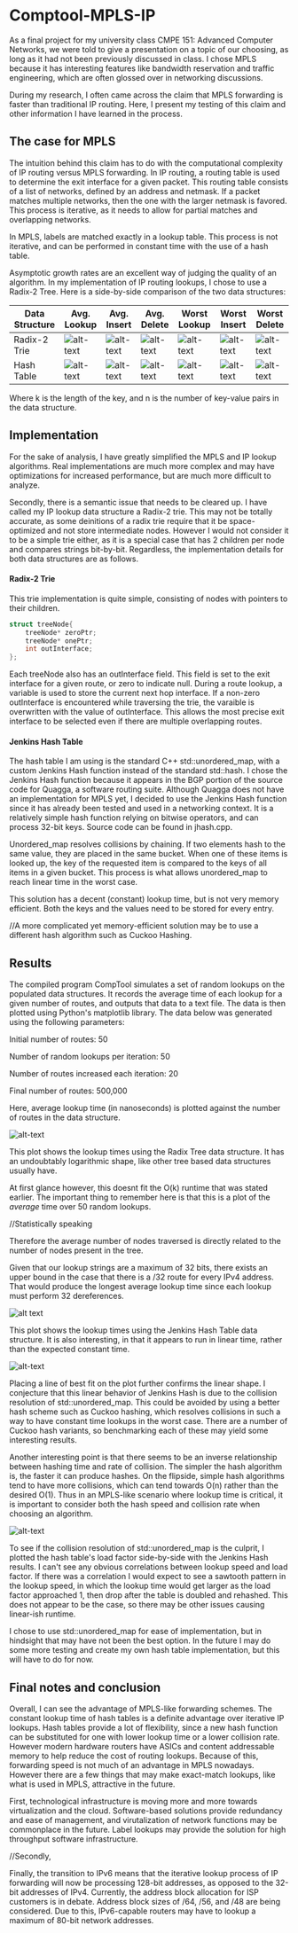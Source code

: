 # Comptool-MPLS-IP

As a final project for my university class CMPE 151: Advanced Computer Networks, we were told to give a presentation on a topic of our choosing, as long as it had not been previously discussed in class. I chose MPLS because it has interesting features like bandwidth reservation and traffic engineering, which are often glossed over in networking discussions.

During my research, I often came across the claim that MPLS forwarding is faster than traditional IP routing. Here, I present my testing of this claim and other information I have learned in the process.

## The case for MPLS

The intuition behind this claim has to do with the computational complexity of IP routing versus MPLS forwarding. In IP routing, a routing table is used to determine the exit interface for a given packet. This routing table consists of a list of networks, defined by an address and netmask. If a packet matches multiple networks, then the one with the larger netmask is favored. This process is iterative, as it needs to allow for partial matches and overlapping networks.

In MPLS, labels are matched exactly in a lookup table. This process is not iterative, and can be performed in constant time with the use of a hash table.

Asymptotic growth rates are an excellent way of judging the quality of an algorithm. In my implementation of IP routing lookups, I chose to use a Radix-2 Tree. Here is a side-by-side comparison of the two data structures:

Data Structure | Avg. Lookup   | Avg. Insert |Avg. Delete  | Worst Lookup | Worst Insert | Worst Delete 
-------------  | ------------- | ----------- | ----------- | ------------ | ------------ | ------------
Radix-2 Trie   |![alt-text](https://github.com/bradleypuckett/Comptool-MPLS-IP/blob/master/Images/O(k).png)|![alt-text](https://github.com/bradleypuckett/Comptool-MPLS-IP/blob/master/Images/O(k).png)|![alt-text](https://github.com/bradleypuckett/Comptool-MPLS-IP/blob/master/Images/O(k).png)|![alt-text](https://github.com/bradleypuckett/Comptool-MPLS-IP/blob/master/Images/O(k).png)|![alt-text](https://github.com/bradleypuckett/Comptool-MPLS-IP/blob/master/Images/O(k).png)|![alt-text](https://github.com/bradleypuckett/Comptool-MPLS-IP/blob/master/Images/O(k).png)
Hash Table     | ![alt-text](https://github.com/bradleypuckett/Comptool-MPLS-IP/blob/master/Images/O(1).png)|![alt-text](https://github.com/bradleypuckett/Comptool-MPLS-IP/blob/master/Images/O(1).png)|![alt-text](https://github.com/bradleypuckett/Comptool-MPLS-IP/blob/master/Images/O(1).png)|![alt-text](https://github.com/bradleypuckett/Comptool-MPLS-IP/blob/master/Images/O(n).png)|![alt-text](https://github.com/bradleypuckett/Comptool-MPLS-IP/blob/master/Images/O(n).png)|![alt-text](https://github.com/bradleypuckett/Comptool-MPLS-IP/blob/master/Images/O(n).png)

Where k is the length of the key, and n is the number of key-value pairs in the data structure.

## Implementation

For the sake of analysis, I have greatly simplified the MPLS and IP lookup algorithms. Real implementations are much more complex and may have optimizations for increased performance, but are much more difficult to analyze.

Secondly, there is a semantic issue that needs to be cleared up. I have called my IP lookup data structure a Radix-2 trie. This may not be totally accurate, as some deinitions of a radix trie require that it be space-optimized and not store intermediate nodes. However I would not consider it to be a simple trie either, as it is a special case that has 2 children per node and compares strings bit-by-bit. Regardless, the implementation details for both data structures are as follows.

#### Radix-2 Trie

This trie implementation is quite simple, consisting of nodes with pointers to their children.
```cpp
struct treeNode{
    treeNode* zeroPtr;
    treeNode* onePtr;
    int outInterface;
};
```
Each treeNode also has an outInterface field. This field is set to the exit interface for a given route, or zero to indicate null. During a route lookup, a variable is used to store the current next hop interface. If a non-zero outInterface is encountered while traversing the trie, the varaible is overwritten with the value of outInterface. This allows the most precise exit interface to be selected even if there are multiple overlapping routes.

#### Jenkins Hash Table

The hash table I am using is the standard C++ std::unordered_map, with a custom Jenkins Hash function instead of the standard std::hash. I chose the Jenkins Hash function because it appears in the BGP portion of the source code for Quagga, a software routing suite. Although Quagga does not have an implementation for MPLS yet, I decided to use the Jenkins Hash function since it has already been tested and used in a networking context. It is a relatively simple hash function relying on bitwise operators, and can process 32-bit keys. Source code can be found in jhash.cpp.

Unordered_map resolves collisions by chaining. If two elements hash to the same value, they are placed in the same bucket. When one of these items is looked up, the key of the requested item is compared to the keys of all items in a given bucket. This process is what allows unordered_map to reach linear time in the worst case.

This solution has a decent (constant) lookup time, but is not very memory efficient. Both the keys and the values need to be stored for every entry.

//A more complicated yet memory-efficient solution may be to use a different hash algorithm such as Cuckoo Hashing.

## Results

The compiled program CompTool simulates a set of random lookups on the populated data structures. It records the average time of each lookup for a given number of routes, and outputs that data to a text file. The data is then plotted using Python's matplotlib library. The data below was generated using the following parameters:

Initial number of routes: 50

Number of random lookups per iteration: 50

Number of routes increased each iteration: 20

Final number of routes: 500,000

Here, average lookup time (in nanoseconds) is plotted against the number of routes in the data structure.

![alt-text](https://github.com/bradleypuckett/Comptool-MPLS-IP/blob/master/Images/rtree500k.png)

This plot shows the lookup times using the Radix Tree data structure. It has an undoubtably logarithmic shape, like other tree based data structures usually have.

At first glance however, this doesnt fit the O(k) runtime that was stated earlier. The important thing to remember here is that this is a plot of the *average* time over 50 random lookups.

//Statistically speaking

Therefore the average number of nodes traversed is directly related to the number of nodes present in the tree.

Given that our lookup strings are a maximum of 32 bits, there exists an upper bound in the case that there is a /32 route for every IPv4 address. That would produce the longest average lookup time since each lookup must perform 32 dereferences.


![alt text](https://github.com/bradleypuckett/Comptool-MPLS-IP/blob/master/Images/jhash500k.png "Jenkins Hash w/500k routes")

This plot shows the lookup times using the Jenkins Hash Table data structure. It is also interesting, in that it appears to run in linear time, rather than the expected constant time.  


![alt-text](https://github.com/bradleypuckett/Comptool-MPLS-IP/blob/master/Images/jhash500k-linreg.png)

Placing a line of best fit on the plot further confirms the linear shape. I conjecture that this linear behavior of Jenkins Hash is due to the collision resolution of std::unordered_map. This could be avoided by using a better hash scheme such as Cuckoo hashing, which resolves collisions in such a way to have constant time lookups in the worst case. There are a number of Cuckoo hash variants, so benchmarking each of these may yield some interesting results.

Another interesting point is that there seems to be an inverse relationship between hashing time and rate of collision. The simpler the hash algorithm is, the faster it can produce hashes. On the flipside, simple hash algorithms tend to have more collisions, which can tend towards O(n) rather than the desired O(1). Thus in an MPLS-like scenario where lookup time is critical, it is important to consider both the hash speed and collision rate when choosing an algorithm.


![alt-text](https://github.com/bradleypuckett/Comptool-MPLS-IP/blob/master/Images/jhash-loadfactor.png)

To see if the collision resolution of std::unordered_map is the culprit, I plotted the hash table's load factor side-by-side with the Jenkins Hash results. I can't see any obvious correlations between lookup speed and load factor. If there was a correlation I would expect to see a sawtooth pattern in the lookup speed, in which the lookup time would get larger as the load factor approached 1, then drop after the table is doubled and rehashed. This does not appear to be the case, so there may be other issues causing linear-ish runtime.

I chose to use std::unordered_map for ease of implementation, but in hindsight that may have not been the best option. In the future I may do some more testing and create my own hash table implementation, but this will have to do for now. 


## Final notes and conclusion

Overall, I can see the advantage of MPLS-like forwarding schemes. The constant lookup time of hash tables is a definite advantage over iterative IP lookups. Hash tables provide a lot of flexibility, since a new hash function can be substituted for one with lower lookup time or a lower collision rate. However modern hardware routers have ASICs and content addressable memory to help reduce the cost of routing lookups. Because of this, forwarding speed is not much of an advantage in MPLS nowadays. However there are a few things that may make exact-match lookups, like what is used in MPLS, attractive in the future.

First, technological infrastructure is moving more and more towards virtualization and the cloud. Software-based solutions provide redundancy and ease of management, and virutalization of network functions may be commonplace in the future. Label lookups may provide the solution for high throughput software infrastructure.

//Secondly,

Finally, the transition to IPv6 means that the iterative lookup process of IP forwarding will now be processing 128-bit addresses, as opposed to the 32-bit addresses of IPv4. Currently, the address block allocation for ISP customers is in debate. Address block sizes of /64, /56, and /48 are being considered. Due to this, IPv6-capable routers may have to lookup a maximum of 80-bit network addresses.

